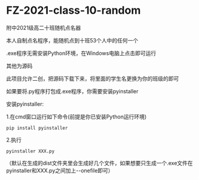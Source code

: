 # FZ-2021-class-10-random
附中2021级高二十班随机点名器  

本人自制点名程序，能随机点到十班53个人中的任何一个  

.exe程序无需安装Python环境，在Windows电脑上点击即可运行  

其他为源码  

此项目允许二创，把源码下载下来，将里面的学生名更换为你的班级的即可  

如果要将.py程序打包成.exe程序，你需要安装pyinstaller  


安装pyinstaller:  

1.在cmd窗口运行如下命令(前提是你已安装Python运行环境)  

```pip install pyinstaller  ```
  
2.执行  

```pyinstaller XXX.py  ```
  
（默认在生成的dist文件夹里会生成好几个文件，如果想要只生成一个.exe文件在pyinstaller和XXX.py之间加上--onefile即可）  


